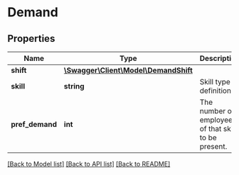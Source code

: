 # Demand

## Properties
Name | Type | Description | Notes
------------ | ------------- | ------------- | -------------
**shift** | [**\Swagger\Client\Model\DemandShift**](DemandShift.md) |  | 
**skill** | **string** | Skill type definition | 
**pref_demand** | **int** | The number of employees of that skill to be present. | 

[[Back to Model list]](../README.md#documentation-for-models) [[Back to API list]](../README.md#documentation-for-api-endpoints) [[Back to README]](../README.md)


